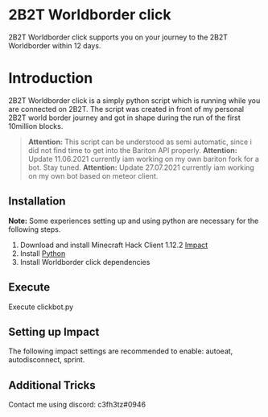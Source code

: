 # 2B2T Worldborder click

2B2T Worldborder click supports you on your journey to the 2B2T Worldborder within 12 days.


# Introduction

2B2T Worldborder click is a simply python script which is running while you are connected on 2B2T. The script was created in front of my personal 2B2T world border journey and got in shape during the run of the first 10million blocks.
> **Attention:** This script can be understood as semi automatic, since i did not find time to get into the Bariton API properly.
> **Attention:** Update 11.06.2021 currently iam working on my own bariton fork for a bot. Stay tuned.
> **Attention:** Update 27.07.2021 currently iam working on my own bot based on meteor client.

## Installation

**Note:** Some experiences setting up and using python are necessary for the following steps.

1) Download and install Minecraft Hack Client  1.12.2 [Impact](http://handlebarsjs.com/)
2) Install [Python](https://www.python.org/)
2) Install Worldborder click dependencies 

## Execute
Execute clickbot.py

## Setting up Impact
The following impact settings are recommended to enable: autoeat, autodisconnect, sprint.


## Additional Tricks
Contact me using discord: c3fh3tz#0946
